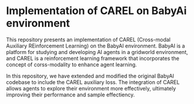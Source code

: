 # Implementation of CAREL on BabyAi environment

This repository presents an implementation of CAREL (Cross-modal Auxiliary REinforcement Learning) on the BabyAI environment. BabyAI is a platform for studying and developing AI agents in a gridworld environment, and CAREL is a reinforcement learning framework that incorporates the concept of corss-modality to enhance agent learning.

In this repository, we have extended and modified the original BabyAI codebase to include the CAREL auxiliary loss. The integration of CAREL allows agents to explore their environment more effectively, ultimately improving their performance and sample effectiency.
